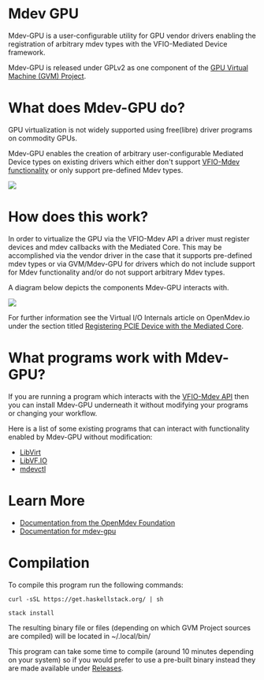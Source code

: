 # Mdev GPU

Mdev-GPU is a user-configurable utility for GPU vendor drivers enabling the registration of arbitrary mdev types with the VFIO-Mediated Device framework.

Mdev-GPU is released under GPLv2 as one component of the [GPU Virtual Machine (GVM) Project](https://gvm-docs.openmdev.io/).

# What does Mdev-GPU do?

GPU virtualization is not widely supported using free(libre) driver programs on commodity GPUs.

Mdev-GPU enables the creation of arbitrary user-configurable Mediated Device types on existing drivers which either don't support [VFIO-Mdev functionality](https://openmdev.io/index.php/Virtual_I/O_Internals#Mdev_Mode) or only support pre-defined Mdev types.

![](https://openmdev.io/images/c/cb/Mdev-GPU-Example_Use.gif)

# How does this work?

In order to virtualize the GPU via the VFIO-Mdev API a driver must register devices and mdev callbacks with the Mediated Core.
This may be accomplished via the vendor driver in the case that it supports pre-defined mdev types or via GVM/Mdev-GPU for drivers which do not include support for Mdev functionality and/or do not support arbitrary Mdev types.

A diagram below depicts the components Mdev-GPU interacts with.

![](https://openmdev.io/images/7/75/Mdev-gpu.png)

For further information see the Virtual I/O Internals article on OpenMdev.io under the section titled [Registering PCIE Device with the Mediated Core](https://openmdev.io/index.php/Virtual_I/O_Internals#Registering_PCIE_Device_with_the_Mediated_Core).

# What programs work with Mdev-GPU?

If you are running a program which interacts with the [VFIO-Mdev API](https://git.kernel.org/pub/scm/linux/kernel/git/gregkh/driver-core.git/tree/Documentation/driver-api/vfio-mediated-device.rst) then you can install Mdev-GPU underneath it without modifying your programs or changing your workflow.

Here is a list of some existing programs that can interact with functionality enabled by Mdev-GPU without modification:

- [LibVirt](https://libvirt.org/)
- [LibVF.IO](https://libvf.io/)
- [mdevctl](https://github.com/mdevctl/mdevctl)

# Learn More

- [Documentation from the OpenMdev Foundation](https://openmdev.io)
- [Documentation for mdev-gpu](https://gvm-docs.openmdev.io/mdev-gpu)

# Compilation

To compile this program run the following commands:

`curl -sSL https://get.haskellstack.org/ | sh`

`stack install`

The resulting binary file or files (depending on which GVM Project sources are compiled) will be located in ~/.local/bin/

This program can take some time to compile (around 10 minutes depending on your system) so if you would prefer to use a pre-built binary instead they are made available under [Releases](https://github.com/Arc-Compute/Mdev-GPU/releases).
